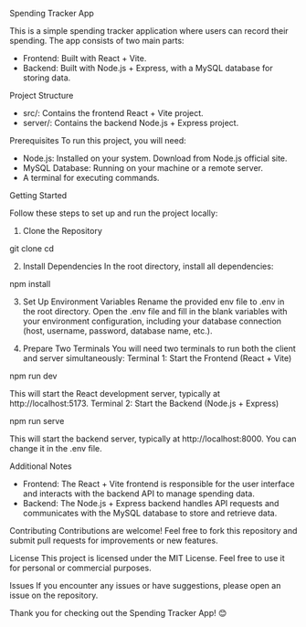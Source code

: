 Spending Tracker App

This is a simple spending tracker application where users can record their spending. The app consists of two main parts:
- Frontend: Built with React + Vite.
- Backend: Built with Node.js + Express, with a MySQL database for storing data.

Project Structure
- src/: Contains the frontend React + Vite project.
- server/: Contains the backend Node.js + Express project.

Prerequisites
To run this project, you will need:
- Node.js: Installed on your system. Download from Node.js official site.
- MySQL Database: Running on your machine or a remote server.
- A terminal for executing commands.

Getting Started

Follow these steps to set up and run the project locally:
1. Clone the Repository

git clone <repository-url>
cd <repository-folder>

2. Install Dependencies
In the root directory, install all dependencies:

npm install

3. Set Up Environment Variables
Rename the provided env file to .env in the root directory.
Open the .env file and fill in the blank variables with your environment configuration, including your database connection (host, username, password, database name, etc.).

4. Prepare Two Terminals
You will need two terminals to run both the client and server simultaneously:
Terminal 1: Start the Frontend (React + Vite)

npm run dev

This will start the React development server, typically at http://localhost:5173.
Terminal 2: Start the Backend (Node.js + Express)

npm run serve

This will start the backend server, typically at http://localhost:8000. You can change it in the .env file.

Additional Notes
- Frontend: The React + Vite frontend is responsible for the user interface and interacts with the backend API to manage spending data.
- Backend: The Node.js + Express backend handles API requests and communicates with the MySQL database to store and retrieve data.

Contributing
Contributions are welcome! Feel free to fork this repository and submit pull requests for improvements or new features.

License
This project is licensed under the MIT License. Feel free to use it for personal or commercial purposes.

Issues
If you encounter any issues or have suggestions, please open an issue on the repository.

Thank you for checking out the Spending Tracker App! 😊
